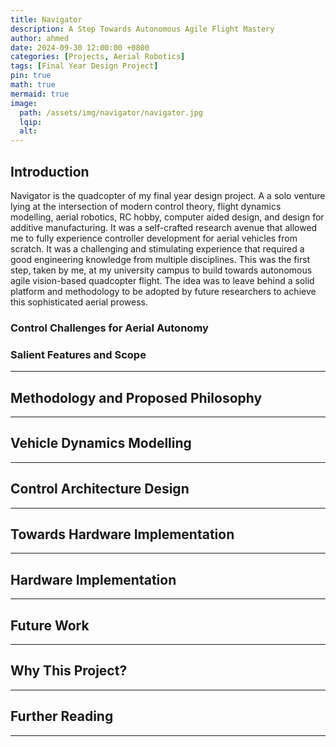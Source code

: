 ```yaml
---
title: Navigator
description: A Step Towards Autonomous Agile Flight Mastery
author: ahmed
date: 2024-09-30 12:00:00 +0800
categories: [Projects, Aerial Robotics]
tags: [Final Year Design Project]
pin: true
math: true
mermaid: true
image:
  path: /assets/img/navigator/navigator.jpg
  lqip: 
  alt: 
---
```


<h2>Introduction</h2>

Navigator is the quadcopter of my final year design project. A a solo venture lying at the intersection of modern control theory, flight dynamics modelling, aerial robotics, RC hobby, computer aided design, and design for additive manufacturing. It was a self-crafted research avenue that allowed me to fully experience controller development for aerial vehicles from scratch. It was a challenging and stimulating experience that required a good engineering knowledge from multiple disciplines. This was the first step, taken by me, at my university campus to build towards autonomous agile vision-based quadcopter flight. The idea was to leave behind a solid platform and methodology to be adopted by future researchers to achieve this sophisticated aerial prowess.

<h3>Control Challenges for Aerial Autonomy</h3>

<h3>Salient Features and Scope</h3>

---

<h2>Methodology and Proposed Philosophy</h2>

---

<h2>Vehicle Dynamics Modelling</h2>

---

<h2>Control Architecture Design</h2>

---

<h2>Towards Hardware Implementation</h2>

---

<h2>Hardware Implementation</h2>

---

<h2>Future Work</h2>

---

<h2>Why This Project?</h2>

---

<h2>Further Reading</h2>

---